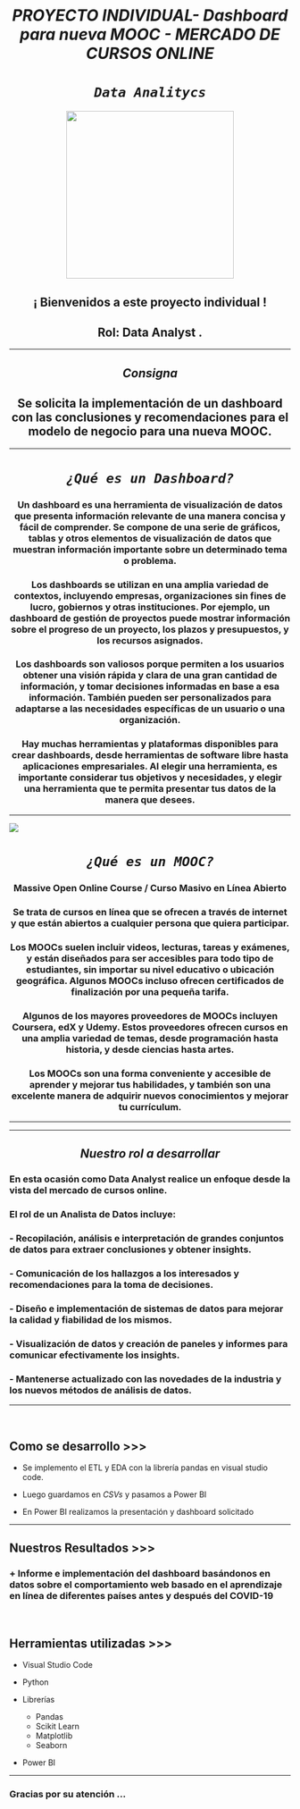 
# <h1 align=center> ***PROYECTO INDIVIDUAL- Dashboard para nueva MOOC - MERCADO DE CURSOS ONLINE*** </h1>

# <h1 align=center>*`Data Analitycs`*</h1>

<p align="center">
<img src="https://www.cio.com/wp-content/uploads/2021/12/data_analytics_risk_assessment_tracking_trends_graphs_by_ipopba_gettyimages-1150397416_2400x1600-100828857-orig-6.jpg?quality=50&strip=all"  height=300>
</p>

### <h2 align=center> ¡ Bienvenidos a este proyecto individual !</h2>
#### <h2 align=center>Rol: Data Analyst .</h2>  

<hr>  

## <center>***Consigna***</center>

## <center> Se solicita la implementación de un dashboard con las conclusiones y recomendaciones para el modelo de negocio para una nueva MOOC.</center>



<hr>


 

# <h1 align=center>*`¿Qué es un Dashboard?`*</h1>


### <center>Un dashboard es una herramienta de visualización de datos que presenta información relevante de una manera concisa y fácil de comprender. Se compone de una serie de gráficos, tablas y otros elementos de visualización de datos que muestran información importante sobre un determinado tema o problema.</center>

### <center>Los dashboards se utilizan en una amplia variedad de contextos, incluyendo empresas, organizaciones sin fines de lucro, gobiernos y otras instituciones. Por ejemplo, un dashboard de gestión de proyectos puede mostrar información sobre el progreso de un proyecto, los plazos y presupuestos, y los recursos asignados.</center>

### <center>Los dashboards son valiosos porque permiten a los usuarios obtener una visión rápida y clara de una gran cantidad de información, y tomar decisiones informadas en base a esa información. También pueden ser personalizados para adaptarse a las necesidades específicas de un usuario o una organización.</center>

### <center>Hay muchas herramientas y plataformas disponibles para crear dashboards, desde herramientas de software libre hasta aplicaciones empresariales. Al elegir una herramienta, es importante considerar tus objetivos y necesidades, y elegir una herramienta que te permita presentar tus datos de la manera que desees. </center>


<hr>

![](D:\Berenice\Machine_Learning_models_PI\PIPELINE.png)

# <h1 align=center>*`¿Qué es un MOOC?`*</h1>


### <center> Massive Open Online Course / Curso Masivo en Línea Abierto </center>

### <center>Se trata de cursos en línea que se ofrecen a través de internet y que están abiertos a cualquier persona que quiera participar.</center>

### <center>Los MOOCs suelen incluir videos, lecturas, tareas y exámenes, y están diseñados para ser accesibles para todo tipo de estudiantes, sin importar su nivel educativo o ubicación geográfica. Algunos MOOCs incluso ofrecen certificados de finalización por una pequeña tarifa.</center>

### <center>Algunos de los mayores proveedores de MOOCs incluyen Coursera, edX y Udemy. Estos proveedores ofrecen cursos en una amplia variedad de temas, desde programación hasta historia, y desde ciencias hasta artes.</center>

### <center>Los MOOCs son una forma conveniente y accesible de aprender y mejorar tus habilidades, y también son una excelente manera de adquirir nuevos conocimientos y mejorar tu currículum.</center> 

<hr>
<hr>


## <center> *Nuestro rol a desarrollar* </center>

### En esta ocasión como Data Analyst realice un enfoque desde la vista del mercado de cursos online.

### El rol de un Analista de Datos incluye:

### - Recopilación, análisis e interpretación de grandes conjuntos de datos para extraer conclusiones y obtener insights.
### - Comunicación de los hallazgos a los interesados y recomendaciones para la toma de decisiones.
### - Diseño e implementación de sistemas de datos para mejorar la calidad y fiabilidad de los mismos.
### - Visualización de datos y creación de paneles y informes para comunicar efectivamente los insights.
### - Mantenerse actualizado con las novedades de la industria y los nuevos métodos de análisis de datos.


<hr>


<br/>


## **Como se desarrollo >>>**

+ Se implemento el ETL y EDA con la librería pandas en visual studio code.

+ Luego guardamos en *CSVs* y pasamos a Power BI

+ En Power BI realizamos la presentación y dashboard solicitado

<hr>

## **Nuestros Resultados >>>**

### + Informe e implementación  del dashboard basándonos en datos sobre el comportamiento web basado en el aprendizaje en línea de diferentes países antes y después del COVID-19
   
<br/>





## **Herramientas utilizadas >>>**

+ Visual Studio Code

+ Python

+ Librerías

   + Pandas
   + Scikit Learn 
   + Matplotlib
   + Seaborn

+ Power BI
   

<hr>

### Gracias por su atención ...
